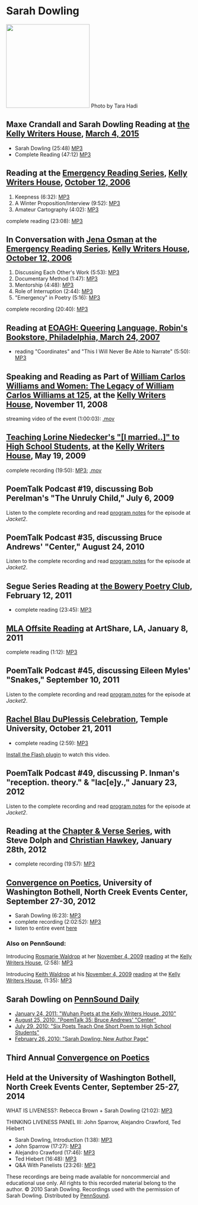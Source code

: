 Sarah Dowling
=============

  
<img src="http://media.sas.upenn.edu/pennsound/authors/Dowling/Sarah-Dowling.jpg" width="225" />  
Photo by Tara Hadi  
  

Maxe Crandall and Sarah Dowling Reading at [the Kelly Writers House](http://writing.upenn.edu/~wh/), [March 4, 2015](http://writing.upenn.edu/wh/calendar/0315.php#4)
---------------------------------------------------------------------------------------------------------------------------------------------------------------------

-   Sarah Dowling (25:48) [MP3](https://media.sas.upenn.edu/pennsound/authors/Dowling/Crandall_Max_and_Dowling_Sarah_Reading_KWH-UPenn_3-4-2015_01_Dowling.mp3)
-   Complete Reading (47:12) [MP3](https://media.sas.upenn.edu/pennsound/authors/Dowling/Crandall_Max_and_Dowling_Sarah_Reading_KWH-UPenn_3-4-2015.mp3)

Reading at the [Emergency Reading Series](http://writing.upenn.edu/pennsound/x/Emergency.php), [Kelly Writers House](http://writing.upenn.edu/wh/), [October 12, 2006](http://writing.upenn.edu/wh/calendar/1006.html#10-12)
----------------------------------------------------------------------------------------------------------------------------------------------------------------------------------------------------------------------------

1.  Keepness (6:32): [MP3](http://media.sas.upenn.edu/pennsound/authors/Dowling/Dowling-Sarah_01_Keepness_UPenn_10-12-06.mp3)
2.  A Winter Proposition/Interview (9:52): [MP3](http://media.sas.upenn.edu/pennsound/authors/Dowling/Dowling-Sarah_02_Winter-Proposition-Interview_UPenn_10-12-06.mp3)
3.  Amateur Cartography (4:02): [MP3](http://media.sas.upenn.edu/pennsound/authors/Dowling/Dowling-Sarah_03_Amateur-Cartography_UPenn_10-12-06.mp3)

complete reading (23:08): [MP3](http://media.sas.upenn.edu/pennsound/authors/Dowling/Dowling-Sarah_Emergency-Series_UPenn_10-12-06.mp3)

In Conversation with [Jena Osman](http://writing.upenn.edu/pennsound/x/Osman.php) at the [Emergency Reading Series](http://writing.upenn.edu/pennsound/x/Emergency.php), [Kelly Writers House](http://writing.upenn.edu/wh/), [October 12, 2006](http://writing.upenn.edu/wh/calendar/1006.html#10-12)
------------------------------------------------------------------------------------------------------------------------------------------------------------------------------------------------------------------------------------------------------------------------------------------------------

1.  Discussing Each Other's Work (5:53): [MP3](http://media.sas.upenn.edu/pennsound/groups/Emergency-Series/Dowling-and-Osman/Dowling-and-Osman_01_Discussing-Eachothers-Work_Emergency-Series-Convo_UPenn_10-12-06.mp3)
2.  Documentary Method (1:47): [MP3](http://media.sas.upenn.edu/pennsound/groups/Emergency-Series/Dowling-and-Osman/Dowling-and-Osman_02_Documentary-Method_Emergency-Series-Convo_UPenn_10-12-06.mp3)
3.  Mentorship (4:48): [MP3](http://media.sas.upenn.edu/pennsound/groups/Emergency-Series/Dowling-and-Osman/Dowling-and-Osman_03_Mentorship_Emergency-Series-Convo_UPenn_10-12-06.mp3)
4.  Role of Interruption (2:44): [MP3](http://media.sas.upenn.edu/pennsound/groups/Emergency-Series/Dowling-and-Osman/Dowling-and-Osman_04_Role-of-Interruption_Emergency-Series-Convo_UPenn_10-12-06.mp3)
5.  "Emergency" in Poetry (5:16): [MP3](http://media.sas.upenn.edu/pennsound/groups/Emergency-Series/Dowling-and-Osman/Dowling-and-Osman_05_Emergency-in-Poetry_Emergency-Series-Convo_UPenn_10-12-06.mp3)

complete recording (20:40): [MP3](http://media.sas.upenn.edu/pennsound/authors/Dowling/Dowling-and-Osman_Emergency-Series-Convo_UPenn_10-12-06.mp3)

Reading at [EOAGH: Queering Language, Robin's Bookstore, Philadelphia, March 24, 2007](http://writing.upenn.edu/pennsound/x/Queering-Language.html#Philadelphia-2007)
---------------------------------------------------------------------------------------------------------------------------------------------------------------------

-   reading "Coordinates" and "This I Will Never Be Able to Narrate" (5:50): [MP3](http://media.sas.upenn.edu/pennsound/authors/Dowling/Dowling-Sarah_19_Queering-Language_Philly_2007.mp3)

Speaking and Reading as Part of [William Carlos Williams and Women: The Legacy of William Carlos Williams at 125](http://writing.upenn.edu/wh/calendar/1108.php#11), at the [Kelly Writers House](http://writing.upenn.edu/wh/), November 11, 2008
--------------------------------------------------------------------------------------------------------------------------------------------------------------------------------------------------------------------------------------------------

streaming video of the event (1:00:03): [.mov](http://media.sas.upenn.edu/embed_qt.php?x=writershouse/08C/William-Carlos-Williams-and-the-Women_KWH-UPenn_11-11-2008.mov&action=stream)

[Teaching Lorine Niedecker's "\[I married..\]" to High School Students](http://writing.upenn.edu/pennsound/x/Six-Poets-Teach.html), at the [Kelly Writers House](http://writing.upenn.edu/wh/), May 19, 2009
------------------------------------------------------------------------------------------------------------------------------------------------------------------------------------------------------------

complete recording (19:50): [MP3](http://media.sas.upenn.edu/pennsound/authors/Dowling/Dowling-Sarah_01_Friends-Central-poetry-program_KWH-UPenn_05-12-2009.mp3); [.mov](http://media.sas.upenn.edu/pennsound/authors/Dowling/Dowling-Sarah_01_Friends-Central-poetry-program_KWH-UPenn_05-12-2009.mov)  

PoemTalk Podcast \#19, discussing Bob Perelman's "The Unruly Child," July 6, 2009
---------------------------------------------------------------------------------

Listen to the complete recording and read [program notes](https://jacket2.org/poemtalk/learn-language-poemtalk-19) for the episode at *Jacket2*.

PoemTalk Podcast \#35, discussing Bruce Andrews' "Center," August 24, 2010
--------------------------------------------------------------------------

Listen to the complete recording and read [program notes](https://jacket2.org/poemtalk/trained-listener-poemtalk-35) for the episode at *Jacket2*.  

Segue Series Reading at [the Bowery Poetry Club](Segue-BPC.php#2-12-11), February 12, 2011
------------------------------------------------------------------------------------------

-   complete reading (23:45): [MP3](http://media.sas.upenn.edu/pennsound/authors/Dowling/Dowling-Sarah_Segue-Series_BPC_2-12-11.mp3)

[MLA Offsite Reading](MLA-Offsite-2011.php) at ArtShare, LA, January 8, 2011
----------------------------------------------------------------------------

complete reading (1:12): [MP3](http://media.sas.upenn.edu/pennsound/groups/MLA-Offsite/2011-LA/MLA-Offsite-2011_72_Sarah-Dowling_ArtShare_LA_1-8-11.mp3)

PoemTalk Podcast \#45, discussing Eileen Myles' "Snakes," September 10, 2011
----------------------------------------------------------------------------

Listen to the complete recording and read [program notes](http://jacket2.org/commentary/poem-going-down-drain-poemtalk-45) for the episode at *Jacket2*.

[Rachel Blau DuPlessis Celebration](DuPlessis-Celebration.php), Temple University, October 21, 2011
---------------------------------------------------------------------------------------------------

-   complete reading (2:59): [MP3](http://media.sas.upenn.edu/pennsound/groups/DuPlessis-Conference/DuPlessis-Day_12_Sarah-Dowling_Temple-University_10-21-11.mp3)

  

[Install the Flash plugin](http://get.adobe.com/flashplayer/) to watch this video.

PoemTalk Podcast \#49, discussing P. Inman's "reception. theory." & "lac\[e\]y.," January 23, 2012
--------------------------------------------------------------------------------------------------

Listen to the complete recording and read [program notes](https://jacket2.org/commentary/writing-slow-down-poemtalk-49) for the episode at *Jacket2*.

Reading at the [Chapter & Verse Series](http://writing.upenn.edu/pennsound/x/Chapterhouse.php), with Steve Dolph and [Christian Hawkey](Hawkey.php), January 28th, 2012
-----------------------------------------------------------------------------------------------------------------------------------------------------------------------

-   complete recording (19:57): [MP3](https://media.sas.upenn.edu/pennsound/groups/Chapterhouse%20Series/CH-V/Dowling-Sarah_02_Complete%20Reading_Chapter-and-Verse_PHL_1-28-12.mp3)

[Convergence on Poetics](http://www.uwb.edu/mfa/curriculum/program-events/fallconvergence), University of Washington Bothell, North Creek Events Center, September 27-30, 2012
------------------------------------------------------------------------------------------------------------------------------------------------------------------------------

-   Sarah Dowling (6:23): [MP3](http://media.sas.upenn.edu/pennsound/groups/Bothell/9-29-12/Convergence_04_Dowling-Sarah_U-WA-Bothell_09-29-12.mp3)
-   complete recording (2:02:52): [MP3](http://media.sas.upenn.edu/pennsound/groups/Bothell/9-29-12/Convergence_Complete-Recording_U-WA-Bothell_09-29-12.mp3)
-   listen to entire event [here](http://writing.upenn.edu/pennsound/x/Convergence-on-Poetics.php)

### Also on PennSound:

Introducing [Rosmarie Waldrop](http://writing.upenn.edu/pennsound/x/Waldrop.php) at her [November 4, 2009](http://writing.upenn.edu/wh/calendar/1109.php#4) [reading](http://writing.upenn.edu/pennsound/x/Waldrop.php#KWH-09) at the [Kelly Writers House](http://writing.upenn.edu/wh/), (2:58): [MP3](http://media.sas.upenn.edu/pennsound/authors/Dowling/Waldrop-Rosmarie-and-Keith_02_Dowling-Intro-R_KWH-UPenn_11-04-2009.mp3)

Introducing [Keith Waldrop](http://writing.upenn.edu/pennsound/x/Waldrop-K.html) at his [November 4, 2009](http://writing.upenn.edu/wh/calendar/1109.php#4) [reading](http://writing.upenn.edu/pennsound/x/Waldrop-K.html#KWH-09) at the [Kelly Writers House](http://writing.upenn.edu/wh/), (1:35): [MP3](http://media.sas.upenn.edu/pennsound/authors/Dowling/Waldrop-Rosmarie-and-Keith_05_Dowling-Intro-K_KWH-UPenn_11-04-2009.mp3)

  

Sarah Dowling on [PennSound Daily](http://writing.upenn.edu/pennsound/daily)
----------------------------------------------------------------------------

-   [January 24, 2011: "Wuhan Poets at the Kelly Writers House, 2010"](http://writing.upenn.edu/pennsound/daily/201101.php#24_14:00)
-   [August 25, 2010: "PoemTalk 35: Bruce Andrews' "Center"](http://writing.upenn.edu/pennsound/daily/201008.php#25_16:11)
-   [July 29, 2010: "Six Poets Teach One Short Poem to High School Students"](http://writing.upenn.edu/pennsound/daily/201007.php#29_22:00)
-   [February 26, 2010: "Sarah Dowling: New Author Page"](http://writing.upenn.edu/pennsound/daily/201002.php#26_16:22)

Third Annual [Convergence on Poetics](Convergence-on-Poetics.php#2014)
----------------------------------------------------------------------

Held at the University of Washington Bothell, North Creek Events Center, September 25-27, 2014
----------------------------------------------------------------------------------------------

WHAT IS LIVENESS?: Rebecca Brown + Sarah Dowling (21:02): [MP3](https://media.sas.upenn.edu/pennsound/groups/Bothell/Fall%202014/02_Brown-Rebecca_Dowling-Sarah_What-is-Liveness_U-WA-Bothell_09-25-14.mp3)

THINKING LIVENESS PANEL III: John Sparrow, Alejandro Crawford, Ted Hiebert

-   Sarah Dowling, Introduction (1:38): [MP3](https://media.sas.upenn.edu/pennsound/groups/Bothell/Fall%202014/26_Dowling-Sarah_Intro-Thinking-Liveness-III_Convergence_U-WA-Bothell_09-27-14.mp3)
-   John Sparrow (17:27): [MP3](https://media.sas.upenn.edu/pennsound/groups/Bothell/Fall%202014/27_Sparrow-John_Thinking-Liveness-III_Convergence_U-WA-Bothell_09-27-14.mp3)
-   Alejandro Crawford (17:46): [MP3](https://media.sas.upenn.edu/pennsound/groups/Bothell/Fall%202014/28_Crawford-Alejandro_Thinking-Liveness-III_Convergence_U-WA-Bothell_09-27-14.mp3)
-   Ted Hiebert (16:48): [MP3](https://media.sas.upenn.edu/pennsound/groups/Bothell/Fall%202014/29_Hiebert-Ted_Thinking-Liveness-III_Convergence_U-WA-Bothell_09-27-14.mp3)
-   Q&A With Panelists (23:26): [MP3](https://media.sas.upenn.edu/pennsound/groups/Bothell/Fall%202014/30_Sparrow-Crawford-Hiebert_Q-and-A-Thinking-Liveness-III_Convergence_U-WA-Bothell_09-27-14.mp3)

  
  

These recordings are being made available for noncommercial and educational use only. All rights to this recorded material
belong to the author. © 2010 Sarah Dowling. Recordings used with the permission of Sarah Dowling. Distributed by [PennSound](http://www.writing.upenn.edu/pennsound/index.html).
